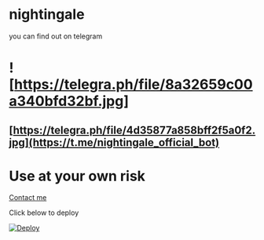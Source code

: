# nightingale 

you can find out on telegram 

# ![https://telegra.ph/file/8a32659c00a340bfd32bf.jpg]

## [https://telegra.ph/file/4d35877a858bff2f5a0f2.jpg](https://t.me/nightingale_official_bot)

# Use at your own risk


[Contact me](https://t.me/oru_bhadrakali_daasan)

 

Click below to deploy








[![Deploy](https://www.herokucdn.com/deploy/button.svg)](https://heroku.com/deploy?template=https://github.com/sakhaavvaavaj93/nightingale.git)

